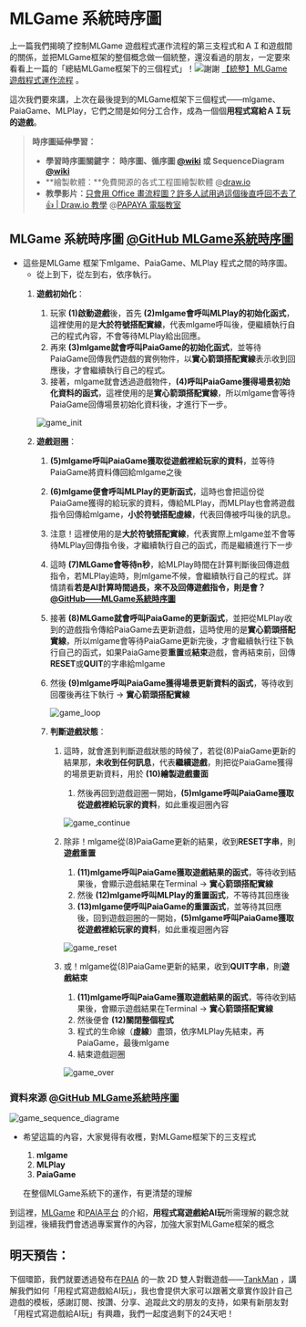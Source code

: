 # MLGame 系統時序圖

上一篇我們揭曉了控制MLGame 遊戲程式運作流程的第三支程式和ＡＩ和遊戲間的關係，並把MLGame框架的整個概念做一個統整，還沒看過的朋友，一定要來看看上一篇的「總結MLGame框架下的三個程式」！![謝謝](https://ithelp.ithome.com.tw/images/emoticon/emoticon13.gif) [【統整】MLGame 遊戲程式運作流程](https://ithelp.ithome.com.tw/articles/10294412) 。

這次我們要來講，上次在最後提到的MLGame框架下三個程式——mlgame、PaiaGame、MLPlay，它們之間是如何分工合作，成為一個個**用程式寫給ＡＩ玩的遊戲**。

> **時序圖~~延伸~~學習：**
> 
> - **學習時序圖關鍵字： 時序圖、循序圖 [@wiki](https://zh.wikipedia.org/zh-tw/%E6%97%B6%E5%BA%8F%E5%9B%BE) 或 SequenceDiagram [@wiki](https://en.wikipedia.org/wiki/Sequence_diagram)**
> - **繪製軟體：**免費開源的各式工程圖繪製軟體 @[draw.io](http://draw.io)
> - **教學影片：**[只會用 Office 畫流程圖？許多人試用過這個後直呼回不去了 👍 | Draw.io 教學](https://youtu.be/CU0ZhMoXz7k) @[PAPAYA 電腦教室](https://www.youtube.com/c/papayaclass)

## MLGame 系統時序圖 [@GitHub MLGame系統時序圖](https://github.com/PAIA-Playful-AI-Arena/MLGame/blob/master/docs/03-01-System.md#%E7%B3%BB%E7%B5%B1%E6%99%82%E5%BA%8F%E5%9C%96)

- 這些是MLGame 框架下mlgame、PaiaGame、MLPlay 程式之間的時序圖。
    - 從上到下，從左到右，依序執行。
    1. **遊戲初始化**：
        1. 玩家 **(1)啟動遊戲**後，首先 **(2)mlgame會呼叫MLPlay的初始化函式**，這裡使用的是**大於符號搭配實線**，代表mlgame呼叫後，便繼續執行自己的程式內容，不會等待MLPlay給出回應。
        2. 再來 **(3)mlgame就會呼叫PaiaGame的初始化函式**，並等待PaiaGame回傳我們遊戲的實例物件，以**實心箭頭搭配實線**表示收到回應後，才會繼續執行自己的程式。
        3. 接著，mlgame就會透過遊戲物件，**(4)呼叫PaiaGame獲得場景初始化資料的函式**，這裡使用的是**實心箭頭搭配實線**，所以mlgame會等待PaiaGame回傳場景初始化資料後，才進行下一步。
        
        ![game_init](https://raw.githubusercontent.com/Jesse-Jumbo/GameFramework/main/Iron_article_2022/06/image/game_init.png)
        
    2. **遊戲迴圈**：
        1. **(5)mlgame呼叫PaiaGame獲取從遊戲裡給玩家的資料**，並等待PaiaGame將資料傳回給mlgame之後
        2. **(6)mlgame便會呼叫MLPlay的更新函式**，這時也會把這份從PaiaGame獲得的給玩家的資料，傳給MLPlay，而MLPlay也會將遊戲指令回傳給mlgame，**小於符號搭配虛線**，代表回傳被呼叫後的訊息。
        3. 注意！這裡使用的是**大於符號搭配實線**，代表實際上mlgame並不會等待MLPlay回傳指令後，才繼續執行自己的函式，而是繼續進行下一步
        4. 這時 **(7)MLGame會等待n秒**，給MLPlay時間在計算判斷後回傳遊戲指令，若MLPlay逾時，則mlgame不候，會繼續執行自己的程式。詳情請看**若是AI計算時間過長，來不及回傳遊戲指令，則是會？** [**@GitHub——MLGame系統時序圖**](https://github.com/PAIA-Playful-AI-Arena/MLGame/blob/master/docs/03-01-System.md#%E7%B3%BB%E7%B5%B1%E6%99%82%E5%BA%8F%E5%9C%96)
        5. 接著 **(8)MLGame就會呼叫PaiaGame的更新函式**，並把從MLPlay收到的遊戲指令傳給PaiaGame去更新遊戲，這時使用的是**實心箭頭搭配實線**，所以mlgame會等待PaiaGame更新完後，才會繼續執行往下執行自己的函式，如果PaiaGame要**重置**或**結束**遊戲，會再結束前，回傳**RESET**或**QUIT**的字串給mlgame
        6. 然後 **(9)mlgame呼叫PaiaGame獲得場景更新資料的函式**，等待收到回覆後再往下執行 → **實心箭頭搭配實線**
            
            ![game_loop](https://raw.githubusercontent.com/Jesse-Jumbo/GameFramework/main/Iron_article_2022/06/image/game_loop.png)
            
        7. **判斷遊戲狀態**：
            1. 這時，就會進到判斷遊戲狀態的時候了，若從(8)PaiaGame更新的結果那，**未收到任何訊息**，代表**繼續遊戲**，則把從PaiaGame獲得的場景更新資料，用於 **(10)繪製遊戲畫面**
                1. 然後再回到遊戲迴圈一開始，**(5)mlgame呼叫PaiaGame獲取從遊戲裡給玩家的資料**，如此重複迴圈內容
                
                ![game_continue](https://raw.githubusercontent.com/Jesse-Jumbo/GameFramework/main/Iron_article_2022/06/image/game_continue.png)
                
            2. 除非！mlgame從(8)PaiaGame更新的結果，收到**RESET字串**，則**遊戲重置**
                1. **(11)mlgame呼叫PaiaGame獲取遊戲結果的函式**，等待收到結果後，會顯示遊戲結果在Terminal → **實心箭頭搭配實線**
                2. 然後 **(12)mlgame呼叫MLPlay的重置函式**，不等待其回應後
                3. **(13)mlgame便呼叫PaiaGame的重置函式**，並等待其回應後，回到遊戲迴圈的一開始，**(5)mlgame呼叫PaiaGame獲取從遊戲裡給玩家的資料**，如此重複迴圈內容
                
                ![game_reset](https://raw.githubusercontent.com/Jesse-Jumbo/GameFramework/main/Iron_article_2022/06/image/game_reset.png)
                
            3. 或！mlgame從(8)PaiaGame更新的結果，收到**QUIT字串**，則**遊戲結束**
                1. **(11)mlgame呼叫PaiaGame獲取遊戲結果的函式**，等待收到結果後，會顯示遊戲結果在Terminal → **實心箭頭搭配實線**
                2. 然後便會 **(12)關閉整個程式**
                3. 程式的生命線（**虛線**）盡頭，依序MLPlay先結束，再PaiaGame，最後mlgame
                4. 結束遊戲迴圈
                
                ![game_over](https://raw.githubusercontent.com/Jesse-Jumbo/GameFramework/main/Iron_article_2022/06/image/game_over.png)
                
    
### 資料來源 [@GitHub MLGame系統時序圖](https://github.com/PAIA-Playful-AI-Arena/MLGame/blob/master/docs/03-01-System.md#%E7%B3%BB%E7%B5%B1%E6%99%82%E5%BA%8F%E5%9C%96) 
    
![game_sequence_diagrame](https://raw.githubusercontent.com/PAIA-Playful-AI-Arena/MLGame/master/docs/assets/system_sequence.png)

- 希望這篇的內容，大家覺得有收穫，對MLGame框架下的三支程式
    1. **mlgame**
    2. **MLPlay**
    3. **PaiaGame**
    
    在整個MLGame系統下的運作，有更清楚的理解
        

到這裡，[MLGame](https://github.com/PAIA-Playful-AI-Arena/MLGame) 和[PAIA平台](https://docs.paia-arena.com/zh-tw) 的介紹，**用程式寫遊戲給AI玩**所需理解的觀念就到這裡，後續我們會透過專案實作的內容，加強大家對MLGame框架的概念

## 明天預告：

下個環節，我們就要透過發布在[PAIA](https://docs.paia-arena.com/zh-tw) 的一款 2D 雙人對戰遊戲——[TankMan](https://github.com/Jesse-Jumbo/TankMan) ，講解我們如何「用程式寫遊戲給AI玩」，我也會提供大家可以跟著文章實作設計自己遊戲的模板，感謝訂閱、按讚、分享、追蹤此文的朋友的支持，如果有新朋友對「用程式寫遊戲給AI玩」有興趣，我們一起度過剩下的24天吧！